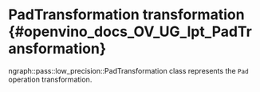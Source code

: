 # PadTransformation transformation {#openvino_docs_OV_UG_lpt_PadTransformation}

ngraph::pass::low_precision::PadTransformation class represents the `Pad` operation transformation.
